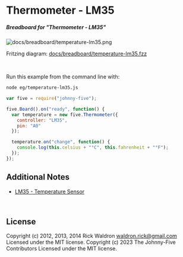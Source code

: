 <!--remove-start-->

# Thermometer - LM35

<!--remove-end-->






##### Breadboard for "Thermometer - LM35"



![docs/breadboard/temperature-lm35.png](breadboard/temperature-lm35.png)<br>

Fritzing diagram: [docs/breadboard/temperature-lm35.fzz](breadboard/temperature-lm35.fzz)

&nbsp;




Run this example from the command line with:
```bash
node eg/temperature-lm35.js
```


```javascript
var five = require("johnny-five");

five.Board().on("ready", function() {
  var temperature = new five.Thermometer({
    controller: "LM35",
    pin: "A0"
  });

  temperature.on("change", function() {
    console.log(this.celsius + "°C", this.fahrenheit + "°F");
  });
});


```








## Additional Notes
- [LM35 - Temperature Sensor](http://www.ti.com/product/lm35)

&nbsp;

<!--remove-start-->

## License
Copyright (c) 2012, 2013, 2014 Rick Waldron <waldron.rick@gmail.com>
Licensed under the MIT license.
Copyright (c) 2023 The Johnny-Five Contributors
Licensed under the MIT license.

<!--remove-end-->

